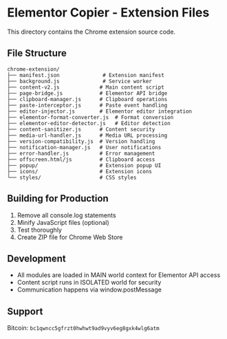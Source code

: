 # Elementor Copier - Extension Files

This directory contains the Chrome extension source code.

## File Structure

```
chrome-extension/
├── manifest.json              # Extension manifest
├── background.js              # Service worker
├── content-v2.js             # Main content script
├── page-bridge.js            # Elementor API bridge
├── clipboard-manager.js      # Clipboard operations
├── paste-interceptor.js      # Paste event handling
├── editor-injector.js        # Elementor editor integration
├── elementor-format-converter.js  # Format conversion
├── elementor-editor-detector.js   # Editor detection
├── content-sanitizer.js      # Content security
├── media-url-handler.js      # Media URL processing
├── version-compatibility.js  # Version handling
├── notification-manager.js   # User notifications
├── error-handler.js          # Error management
├── offscreen.html/js         # Clipboard access
├── popup/                    # Extension popup UI
├── icons/                    # Extension icons
└── styles/                   # CSS styles
```

## Building for Production

1. Remove all console.log statements
2. Minify JavaScript files (optional)
3. Test thoroughly
4. Create ZIP file for Chrome Web Store

## Development

- All modules are loaded in MAIN world context for Elementor API access
- Content script runs in ISOLATED world for security
- Communication happens via window.postMessage

## Support

Bitcoin: `bc1qwncc5gfrzt0hwhwt9ad9vyv6eg8gxk4wlg6atm`
